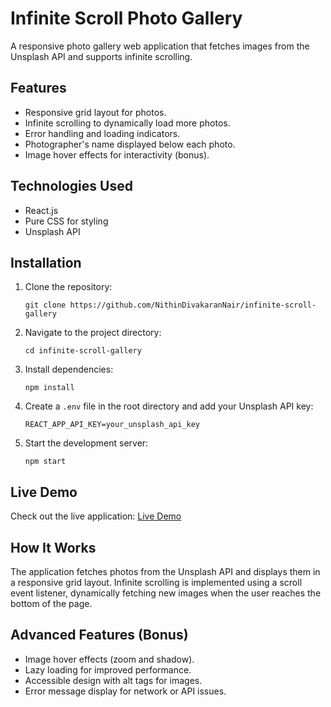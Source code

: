 <!DOCTYPE html>
<html lang="en">
<head>
  <meta charset="UTF-8">
  <meta name="viewport" content="width=device-width, initial-scale=1.0">
 
</head>
<body>
  <h1>Infinite Scroll Photo Gallery</h1>
  <p>A responsive photo gallery web application that fetches images from the Unsplash API and supports infinite scrolling.</p>

  <div class="section">
    <h2>Features</h2>
    <ul>
      <li>Responsive grid layout for photos.</li>
      <li>Infinite scrolling to dynamically load more photos.</li>
      <li>Error handling and loading indicators.</li>
      <li>Photographer's name displayed below each photo.</li>
      <li>Image hover effects for interactivity (bonus).</li>
    </ul>
  </div>

  <div class="section">
    <h2>Technologies Used</h2>
    <ul>
      <li>React.js</li>
      <li>Pure CSS for styling</li>
      <li>Unsplash API</li>
    </ul>
  </div>

  <div class="section">
    <h2>Installation</h2>
    <ol>
      <li>Clone the repository:
        <pre><code>git clone https://github.com/NithinDivakaranNair/infinite-scroll-gallery</code></pre>
      </li>
      <li>Navigate to the project directory:
        <pre><code>cd infinite-scroll-gallery</code></pre>
      </li>
      <li>Install dependencies:
        <pre><code>npm install</code></pre>
      </li>
      <li>Create a <code>.env</code> file in the root directory and add your Unsplash API key:
        <pre><code>REACT_APP_API_KEY=your_unsplash_api_key</code></pre>
      </li>
      <li>Start the development server:
        <pre><code>npm start</code></pre>
      </li>
    </ol>
  </div>

  <div class="section">
    <h2>Live Demo</h2>
    <p>Check out the live application: <a href="https://infinite-scroll-photo-gallery-gray.vercel.app/">Live Demo</a></p>
  </div>

  <div class="section">
    <h2>How It Works</h2>
    <p>The application fetches photos from the Unsplash API and displays them in a responsive grid layout. Infinite scrolling is implemented using a scroll event listener, dynamically fetching new images when the user reaches the bottom of the page.</p>
  </div>

  <div class="section">
    <h2>Advanced Features (Bonus)</h2>
    <ul>
      <li>Image hover effects (zoom and shadow).</li>
      <li>Lazy loading for improved performance.</li>
      <li>Accessible design with alt tags for images.</li>
      <li>Error message display for network or API issues.</li>
    </ul>
  </div>


</body>
</html>
